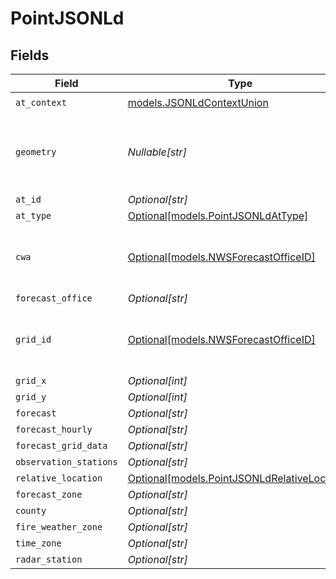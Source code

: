 # PointJSONLd


## Fields

| Field                                                                                    | Type                                                                                     | Required                                                                                 | Description                                                                              |
| ---------------------------------------------------------------------------------------- | ---------------------------------------------------------------------------------------- | ---------------------------------------------------------------------------------------- | ---------------------------------------------------------------------------------------- |
| `at_context`                                                                             | [models.JSONLdContextUnion](../models/jsonldcontextunion.md)                             | :heavy_check_mark:                                                                       | N/A                                                                                      |
| `geometry`                                                                               | *Nullable[str]*                                                                          | :heavy_check_mark:                                                                       | A geometry represented in Well-Known Text (WKT) format.                                  |
| `at_id`                                                                                  | *Optional[str]*                                                                          | :heavy_minus_sign:                                                                       | N/A                                                                                      |
| `at_type`                                                                                | [Optional[models.PointJSONLdAtType]](../models/pointjsonldattype.md)                     | :heavy_minus_sign:                                                                       | N/A                                                                                      |
| `cwa`                                                                                    | [Optional[models.NWSForecastOfficeID]](../models/nwsforecastofficeid.md)                 | :heavy_minus_sign:                                                                       | Three-letter identifier for a NWS office.                                                |
| `forecast_office`                                                                        | *Optional[str]*                                                                          | :heavy_minus_sign:                                                                       | N/A                                                                                      |
| `grid_id`                                                                                | [Optional[models.NWSForecastOfficeID]](../models/nwsforecastofficeid.md)                 | :heavy_minus_sign:                                                                       | Three-letter identifier for a NWS office.                                                |
| `grid_x`                                                                                 | *Optional[int]*                                                                          | :heavy_minus_sign:                                                                       | N/A                                                                                      |
| `grid_y`                                                                                 | *Optional[int]*                                                                          | :heavy_minus_sign:                                                                       | N/A                                                                                      |
| `forecast`                                                                               | *Optional[str]*                                                                          | :heavy_minus_sign:                                                                       | N/A                                                                                      |
| `forecast_hourly`                                                                        | *Optional[str]*                                                                          | :heavy_minus_sign:                                                                       | N/A                                                                                      |
| `forecast_grid_data`                                                                     | *Optional[str]*                                                                          | :heavy_minus_sign:                                                                       | N/A                                                                                      |
| `observation_stations`                                                                   | *Optional[str]*                                                                          | :heavy_minus_sign:                                                                       | N/A                                                                                      |
| `relative_location`                                                                      | [Optional[models.PointJSONLdRelativeLocation]](../models/pointjsonldrelativelocation.md) | :heavy_minus_sign:                                                                       | N/A                                                                                      |
| `forecast_zone`                                                                          | *Optional[str]*                                                                          | :heavy_minus_sign:                                                                       | N/A                                                                                      |
| `county`                                                                                 | *Optional[str]*                                                                          | :heavy_minus_sign:                                                                       | N/A                                                                                      |
| `fire_weather_zone`                                                                      | *Optional[str]*                                                                          | :heavy_minus_sign:                                                                       | N/A                                                                                      |
| `time_zone`                                                                              | *Optional[str]*                                                                          | :heavy_minus_sign:                                                                       | N/A                                                                                      |
| `radar_station`                                                                          | *Optional[str]*                                                                          | :heavy_minus_sign:                                                                       | N/A                                                                                      |